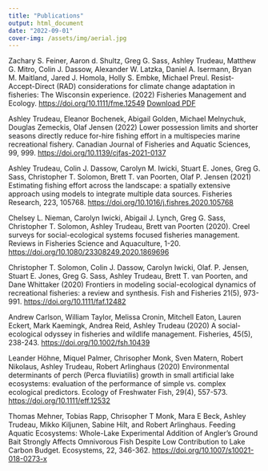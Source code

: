 ```yaml
---
title: "Publications"
output: html_document
date: "2022-09-01"
cover-img: /assets/img/aerial.jpg
---
```



Zachary S. Feiner, Aaron d. Shultz, Greg G. Sass, Ashley Trudeau, Matthew G. Mitro, Colin J. Dassow, Alexander W. Latzka, Daniel A. Isermann, Bryan M. Maitland, Jared J. Homola, Holly S. Embke, Michael Preul. Resist-Accept-Direct (RAD) considerations for climate change adaptation in fisheries: The Wisconsin experience. (2022) Fisheries Management and Ecology. <https://doi.org/10.1111/fme.12549>
[Download PDF](./assets/pdf/RAD_paper.pdf)

Ashley Trudeau, Eleanor Bochenek, Abigail Golden, Michael Melnychuk, Douglas Zemeckis, Olaf Jensen (2022) Lower possession limits and shorter seasons directly reduce for-hire fishing effort in a multispecies marine recreational fishery. Canadian Journal of Fisheries and Aquatic Sciences, 99, 999. <https://doi.org/10.1139/cjfas-2021-0137>

Ashley Trudeau, Colin J. Dassow, Carolyn M. Iwicki, Stuart E. Jones, Greg G. Sass, Christopher T. Solomon, Brett T. van Poorten, Olaf P. Jensen (2021) Estimating fishing effort across the landscape: a spatially extensive approach using models to integrate multiple data sources. Fisheries Research, 223, 105768. <https://doi.org/10.1016/j.fishres.2020.105768>

Chelsey L. Nieman, Carolyn Iwicki, Abigail J. Lynch, Greg G. Sass, Christopher T. Solomon, Ashley Trudeau, Brett van Poorten (2020). Creel surveys for social-ecological systems focused fisheries management. Reviews in Fisheries Science and Aquaculture, 1-20. <https://doi.org/10.1080/23308249.2020.1869696>

Christopher T. Solomon, Colin J. Dassow, Carolyn Iwicki, Olaf. P. Jensen, Stuart E. Jones, Greg G. Sass, Ashley Trudeau, Brett T. van Poorten, and Dane Whittaker (2020) Frontiers in modeling social-ecological dynamics of recreational fisheries: a review and synthesis. Fish and Fisheries 21(5), 973-991. <https://doi.org/10.1111/faf.12482>
 
Andrew Carlson, William Taylor, Melissa Cronin, Mitchell Eaton, Lauren Eckert, Mark Kaemingk, Andrea Reid, Ashley Trudeau (2020) A social-ecological odyssey in fisheries and wildlife management. Fisheries, 45(5), 238-243. <https://doi.org/10.1002/fsh.10439>
 
Leander Höhne, Miquel Palmer, Chrisopher Monk, Sven Matern, Robert Nikolaus, Ashley Trudeau, Robert Arlinghaus (2020) Environmental determinants of perch (Perca fluviatilis) growth in small artificial lake ecosystems: evaluation of the performance of simple vs. complex ecological predictors. Ecology of Freshwater Fish, 29(4), 557-573. <https://doi.org/10.1111/eff.12532>
 
Thomas Mehner, Tobias Rapp, Chrisopher T Monk, Mara E Beck, Ashley Trudeau, Mikko Kiljunen, Sabine Hilt, and Robert Arlinghaus. Feeding Aquatic Ecosystems: Whole-Lake Experimental Addition of Angler’s Ground Bait Strongly Affects Omnivorous Fish Despite Low Contribution to Lake Carbon Budget. Ecosystems, 22, 346-362. <https://doi.org/10.1007/s10021-018-0273-x>